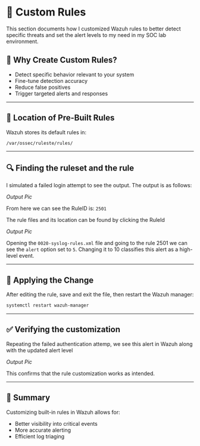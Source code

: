 # 🧾 Custom Rules

This section documents how I customized Wazuh rules to better detect specific threats and set the alert levels to my need in my SOC lab environment.

## 📌 Why Create Custom Rules?

- Detect specific behavior relevant to your system
- Fine-tune detection accuracy
- Reduce false positives
- Trigger targeted alerts and responses

---
## 📂 Location of Pre-Built Rules

Wazuh stores its default rules in:
```bash
/var/ossec/ruleste/rules/
```
---
## 🔍 Finding the ruleset and the rule
I simulated a failed login attempt to see the output. The output is as follows:

*Output Pic*

From here we can see the RuleID is: `2501`

The rule files and its location can be found by clicking the RuleId

*Output Pic*

Opening the ``0020-syslog-rules.xml`` file and going to the rule 2501 we can see the ``alert`` option set to ``5``. Changing it to 10 classifies this alert as a high-level event.

---
## 🔄 Applying the Change

After editing the rule, save and exit the file, then restart the Wazuh manager:
```bash
systemctl restart wazuh-manager
```
---
## ✅ Verifying the customization
Repeating the failed authentication attemp, we see this alert in Wazuh along with the updated alert level

*Output Pic*

This confirms that the rule customization works as intended.

---

## 🧠 Summary
Customizing built-in rules in Wazuh allows for:
- Better visibility into critical events
- More accurate alerting
- Efficient log triaging
